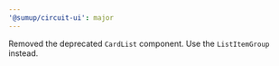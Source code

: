 ```yaml
---
'@sumup/circuit-ui': major
---
```


Removed the deprecated `CardList` component. Use the `ListItemGroup` instead.

